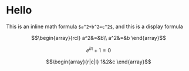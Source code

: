 
# Hello

This is an inline math formula `$a^2+b^2=c^2$`, and this is a display formula
```math
\begin{array}{rcl}
a^2&=&b\\
a^2&=&b
\end{array}
```
```math
e^{i\pi} + 1 = 0
```
```math
\begin{array}{r|c|l}
1&2&c
\end{array}
```
